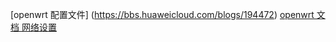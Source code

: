 

[openwrt 配置文件] (https://bbs.huaweicloud.com/blogs/194472)
[openwrt 文档 网络设置](https://openwrt.org/zh-cn/doc/uci/network)

